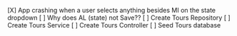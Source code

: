 ﻿[X] App crashing when a user selects anything besides MI on the state dropdown
[ ] Why does AL (state) not Save??
[ ] Create Tours Repository
[ ] Create Tours Service
[ ] Create Tours Controller
[ ] Seed Tours database
